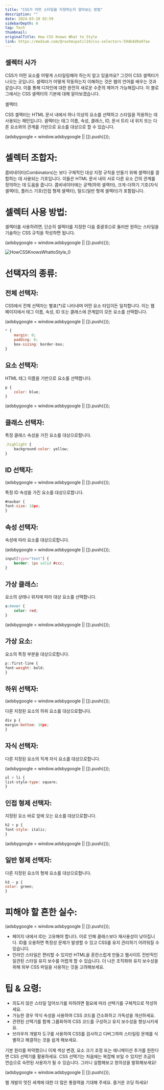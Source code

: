 ```yaml
---
title: "CSS가 어떤 스타일을 지정하는지 알아보는 방법"
description: ""
date: 2024-03-28 02:59
sidebarDepth: 0
tag: Tech
thumbnail: 
originalTitle: How CSS Knows What to Style
link: https://medium.com/@rashmipatil24/css-selectors-59db4d9a97aa
---
```



## 셀렉터 사가

CSS가 어떤 요소를 어떻게 스타일링해야 하는지 알고 있을까요? 그것이 CSS 셀렉터가 나오는 곳입니다. 셀렉터가 어떻게 작동하는지 이해하는 것은 웹의 언어를 배우는 것과 같습니다. 이를 통해 디자인에 대한 완전히 새로운 수준의 제어가 가능해집니다. 이 블로그에서는 CSS 셀렉터의 기본에 대해 알아보겠습니다.

셀렉터:

CSS 셀렉터는 HTML 문서 내에서 하나 이상의 요소를 선택하고 스타일을 적용하는 데 사용되는 패턴입니다. 셀렉터는 태그 이름, 속성, 클래스, ID, 문서 트리 내 위치 또는 다른 요소와의 관계를 기반으로 요소를 대상으로 할 수 있습니다.

<!-- ui-log 수평형 -->
<ins class="adsbygoogle"
  style="display:block"
  data-ad-client="ca-pub-4877378276818686"
  data-ad-slot="9743150776"
  data-ad-format="auto"
  data-full-width-responsive="true"></ins>
<component is="script">
(adsbygoogle = window.adsbygoogle || []).push({});
</component>

# 셀렉터 조합자:

콤비네이터(Combinators)는 보다 구체적인 대상 지정 규칙을 만들기 위해 셀렉터를 결합하는 데 사용되는 기호입니다. 이들은 HTML 문서 내의 서로 다른 요소 간의 관계를 정의하는 데 도움을 줍니다. 콤비네이터에는 공백(하위 셀렉터), 크게-더하기 기호(자식 셀렉터), 플러스 기호(인접 형제 셀렉터), 틸드(일반 형제 셀렉터)가 포함됩니다.

# 셀렉터 사용 방법:

셀렉터를 사용하려면, 단순히 셀렉터를 지정한 다음 중괄호{}로 둘러싼 원하는 스타일을 기술하는 CSS 규칙을 작성하면 됩니다.

<!-- ui-log 수평형 -->
<ins class="adsbygoogle"
  style="display:block"
  data-ad-client="ca-pub-4877378276818686"
  data-ad-slot="9743150776"
  data-ad-format="auto"
  data-full-width-responsive="true"></ins>
<component is="script">
(adsbygoogle = window.adsbygoogle || []).push({});
</component>

![HowCSSKnowsWhattoStyle_0](./img/HowCSSKnowsWhattoStyle_0.png)

# 선택자의 종류:

## 전체 선택자:

CSS에서 전체 선택자는 별표(*)로 나타내며 어떤 요소 타입이든 일치합니다. 이는 웹 페이지에서 태그 이름, 속성, ID 또는 클래스에 관계없이 모든 요소를 선택합니다.

<!-- ui-log 수평형 -->
<ins class="adsbygoogle"
  style="display:block"
  data-ad-client="ca-pub-4877378276818686"
  data-ad-slot="9743150776"
  data-ad-format="auto"
  data-full-width-responsive="true"></ins>
<component is="script">
(adsbygoogle = window.adsbygoogle || []).push({});
</component>

```js
* {
    margin: 0;
    padding: 0;
    box-sizing: border-box;
}
```

## 요소 선택자:

HTML 태그 이름을 기반으로 요소를 선택합니다.

```js
p {
    color: blue;
}
```

<!-- ui-log 수평형 -->
<ins class="adsbygoogle"
  style="display:block"
  data-ad-client="ca-pub-4877378276818686"
  data-ad-slot="9743150776"
  data-ad-format="auto"
  data-full-width-responsive="true"></ins>
<component is="script">
(adsbygoogle = window.adsbygoogle || []).push({});
</component>

## 클래스 선택자:

특정 클래스 속성을 가진 요소를 대상으로합니다.

```js
.highlight {
    background-color: yellow;
}
```

## ID 선택자:

<!-- ui-log 수평형 -->
<ins class="adsbygoogle"
  style="display:block"
  data-ad-client="ca-pub-4877378276818686"
  data-ad-slot="9743150776"
  data-ad-format="auto"
  data-full-width-responsive="true"></ins>
<component is="script">
(adsbygoogle = window.adsbygoogle || []).push({});
</component>

특정 ID 속성을 가진 요소를 대상으로합니다.

```js
#navbar { 
font-size: 18px; 
}
```

## 속성 선택자:

속성에 따라 요소를 대상으로합니다.

<!-- ui-log 수평형 -->
<ins class="adsbygoogle"
  style="display:block"
  data-ad-client="ca-pub-4877378276818686"
  data-ad-slot="9743150776"
  data-ad-format="auto"
  data-full-width-responsive="true"></ins>
<component is="script">
(adsbygoogle = window.adsbygoogle || []).push({});
</component>

```css
input[type="text"] {
    border: 1px solid #ccc;
}
```

## 가상 클래스:

요소의 상태나 위치에 따라 대상 요소를 선택합니다.

```css
a:hover {
    color: red;
}
```

<!-- ui-log 수평형 -->
<ins class="adsbygoogle"
  style="display:block"
  data-ad-client="ca-pub-4877378276818686"
  data-ad-slot="9743150776"
  data-ad-format="auto"
  data-full-width-responsive="true"></ins>
<component is="script">
(adsbygoogle = window.adsbygoogle || []).push({});
</component>

## 가상 요소:

요소의 특정 부분을 대상으로합니다.

```js
p::first-line { 
font-weight: bold; 
}
```

## 하위 선택자:

<!-- ui-log 수평형 -->
<ins class="adsbygoogle"
  style="display:block"
  data-ad-client="ca-pub-4877378276818686"
  data-ad-slot="9743150776"
  data-ad-format="auto"
  data-full-width-responsive="true"></ins>
<component is="script">
(adsbygoogle = window.adsbygoogle || []).push({});
</component>

다른 지정된 요소의 하위 요소를 대상으로합니다.

```js
div p { 
margin-bottom: 10px; 
}
```

## 자식 선택자:

다른 지정된 요소의 직계 자식 요소를 대상으로합니다.

<!-- ui-log 수평형 -->
<ins class="adsbygoogle"
  style="display:block"
  data-ad-client="ca-pub-4877378276818686"
  data-ad-slot="9743150776"
  data-ad-format="auto"
  data-full-width-responsive="true"></ins>
<component is="script">
(adsbygoogle = window.adsbygoogle || []).push({});
</component>

```js
ul > li {
list-style-type: square;
}
```

## 인접 형제 선택자:

지정된 요소 바로 앞에 오는 요소를 대상으로합니다.

```js
h2 + p {
font-style: italic;
}
```

<!-- ui-log 수평형 -->
<ins class="adsbygoogle"
  style="display:block"
  data-ad-client="ca-pub-4877378276818686"
  data-ad-slot="9743150776"
  data-ad-format="auto"
  data-full-width-responsive="true"></ins>
<component is="script">
(adsbygoogle = window.adsbygoogle || []).push({});
</component>

## 일반 형제 선택자:

다른 지정된 요소의 형제 요소를 대상으로합니다.

```js
h3 ~ p { 
color: green; 
}
```

# 피해야 할 흔한 실수:

<!-- ui-log 수평형 -->
<ins class="adsbygoogle"
  style="display:block"
  data-ad-client="ca-pub-4877378276818686"
  data-ad-slot="9743150776"
  data-ad-format="auto"
  data-full-width-responsive="true"></ins>
<component is="script">
(adsbygoogle = window.adsbygoogle || []).push({});
</component>

- 페이지 내에서 ID는 고유해야 합니다. 이로 인해 클래스보다 재사용성이 낮아집니다. ID를 오용하면 특정성 문제가 발생할 수 있고 CSS를 유지 관리하기 어려워질 수 있습니다.
- 인라인 스타일은 편리할 수 있지만 HTML을 혼란스럽게 만들고 웹사이트 전반적인 일관된 스타일 유지 보수를 어렵게 할 수 있습니다. 더 나은 조직화와 유지 보수성을 위해 외부 CSS 파일을 사용하는 것을 고려해보세요.

# 팁 & 요령:

- 의도치 않은 스타일 덮어쓰기를 피하려면 필요에 따라 선택기를 구체적으로 작성하세요.
- 가능한 경우 약식 속성을 사용하여 CSS 코드를 간소화하고 가독성을 개선하세요.
- 관련된 선택기를 함께 그룹화하여 CSS 코드를 구성하고 유지 보수성을 향상시키세요.
- 브라우저 개발자 도구를 사용하여 CSS를 검사하고 디버그하여 스타일링 문제를 식별하고 해결하는 것을 쉽게 해보세요.

기본 원리를 파악했으니 이제 색상 변경, 요소 크기 조정 또는 애니메이션 추가를 원한다면 CSS 선택기를 활용하세요. CSS 선택기는 처음에는 복잡해 보일 수 있지만 조금의 연습으로 숙련된 사용자가 될 수 있습니다. 그러니 실험해보고 창의성을 발휘해보세요!

<!-- ui-log 수평형 -->
<ins class="adsbygoogle"
  style="display:block"
  data-ad-client="ca-pub-4877378276818686"
  data-ad-slot="9743150776"
  data-ad-format="auto"
  data-full-width-responsive="true"></ins>
<component is="script">
(adsbygoogle = window.adsbygoogle || []).push({});
</component>

웹 개발의 멋진 세계에 대한 더 많은 통찰력을 기대해 주세요. 즐거운 코딩 하세요!